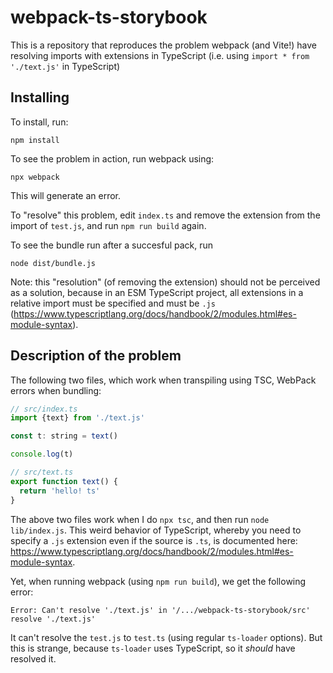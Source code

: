 # webpack-ts-storybook

This is a repository that reproduces the problem webpack (and Vite!) have
resolving imports with extensions in TypeScript
(i.e. using `import * from './text.js'` in TypeScript)

## Installing

To install, run:

```shell
npm install
```

To see the problem in action, run webpack using:

```shell
npx webpack
```

This will generate an error.

To "resolve" this problem, edit `index.ts` and remove the extension from the import of `test.js`,
and run `npm run build` again.

To see the bundle run after a succesful pack, run

```shell
node dist/bundle.js
```

Note: this "resolution" (of removing the extension) should not be perceived as a solution,
because in an ESM TypeScript project, all extensions in a relative import
must be specified and must be `.js` (<https://www.typescriptlang.org/docs/handbook/2/modules.html#es-module-syntax>).

## Description of the problem

The following two files, which work when transpiling using TSC, WebPack errors when bundling:

```js
// src/index.ts
import {text} from './text.js'

const t: string = text()

console.log(t)
```

```js
// src/text.ts
export function text() {
  return 'hello! ts'
}
```

The above two files work when I do `npx tsc`, and then run `node lib/index.js`. This
weird behavior of TypeScript, whereby you need to specify a `.js` extension even if the source
is `.ts`, is documented here: <https://www.typescriptlang.org/docs/handbook/2/modules.html#es-module-syntax>.

Yet, when running webpack (using `npm run build`), we get the following error:

```log
Error: Can't resolve './text.js' in '/.../webpack-ts-storybook/src'
resolve './text.js'
```

It can't resolve the `test.js` to `test.ts` (using regular `ts-loader` options).
But this is strange, because `ts-loader` uses TypeScript, so it _should_ have resolved it.

